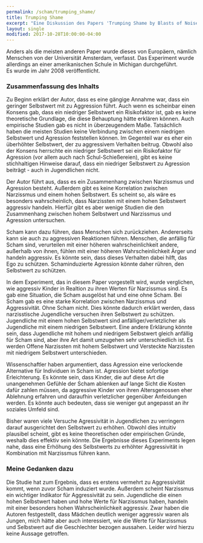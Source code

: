 ```yaml
---
permalink: /scham/trumping_shame/
title: Trumping Shame
excerpt: "Eine Diskussion des Papers 'Trumping Shame by Blasts of Noise: Narcissism, Self-Esteem, Shame, and Aggression in Young Adolescents'"
layout: single
modified: 2017-10-28T10:00:00-04:00
---
```


Anders als die meisten anderen Paper wurde dieses von Europäern, nämlich Menschen von der Universität Amsterdam, verfasst.
Das Experiment wurde allerdings an einer amerikanischen Schule in Michigan durchgeführt.  
Es wurde im Jahr 2008 veröffentlicht.

### Zusammenfassung des Inhalts
Zu Beginn erklärt der Autor, dass es eine gängige Annahme war, dass ein geringer Selbstwert mit zu Aggression führt.
Auch wenn es scheinbar einen Konsens gab, dass ein niedriger Selbstwert ein Risikofaktor ist, gab es keine theoretische Grundlage, die diese Behauptung hätte erklären können. Auch empirische Studien gab es nicht in überzeugendem Maße.
Tatsächlich haben die meisten Studien keine Verbindung zwischen einem niedrigen Selbstwert und Agression feststellen können. Im Gegenteil war es eher ein überhöhter Selbstwert, der zu aggressivem Verhalten beitrug.
Obwohl also der Konsens herrschte ein niedriger Selbstwert sei ein Risikofaktor für Agression (vor allem auch nach Schul-Schießereien), gibt es keine stichhaltigen Hinweise darauf, dass ein niedriger Selbstwert zu Agression beiträgt - auch in Jugendlichen nicht.

Der Autor führt aus, dass es ein Zusammenhang zwischen Narzissmus und Agression besteht. Außerdem gibt es keine Korrelation zwischen Narzissmus und einem hohen Selbstwert.
Es scheint so, als wäre es besonders wahrscheinlich, dass Narzissten mit einem hohen Selbstwert aggressiv handeln.
Hierfür gibt es aber wenige Studien die den Zusammenhang zwischen hohem Selbstwert und Narzissmus und Agression untersuchen.

Scham kann dazu führen, dass Menschen sich zurückziehen. Andererseits kann sie auch zu aggressiven Reaktionen führen.
Menschen, die anfällig für Scham sind, verurteilen mit einer höheren wahrscheinlichkeit andere, außerhalb von ihnen, fühlen mit einer höheren Wahrscheinlichkeit Ärger und handeln aggressiv. Es könnte sein, dass dieses Verhalten dabei hilft, das Ego zu schützen.
Schaminduzierte Agression könnte daher rühren, den Selbstwert zu schützen.

In dem Experiment, das in diesem Paper vorgestellt wird, wurde verglichen, wie aggressiv Kinder in Realtion zu ihren Werten für Narzissmus sind. Es gab eine Situation, die Scham ausgelöst hat und eine ohne Scham. Bei Scham gab es eine starke Korrelation zwischen Narzissmus und Aggressivität. Ohne Scham nicht.
Dies könnte dadurch erklärt werden, dass narzisstische Jugendliche versuchen ihren Selbstwert zu schützen. Jugendliche mit einem hohen Selbstwert sind anfälliger/verletzlicher als Jugendliche mit einem niedrigen Selbstwert.
Eine andere Erklärung könnte sein, dass Jugendliche mit hohem und niedrigem Selbstwert gleich anfällig für Scham sind, aber ihre Art damit umzugehen sehr unterschiedlich ist.
Es werden Offene Narzissten mit hohem Selbstwert und Versteckte Narzissten mit niedrigem Selbstwert unterschieden.

Wissenschaftler haben argumentiert, dass Agression eine verlockende Alternative für Individuen in Scham ist. Agression bietet sofortige Erleichterung.
Es könnte sein, dass Kinder, die auf diese Art die unangenehmen Gefühle der Scham ablenken auf lange Sicht die Kosten dafür zahlen müssen, da aggressive Kinder von ihren Altersgenossen eher Ablehnung erfahren und daraufhin verletzlicher gegenüber Anfeidungen werden. Es könnte auch bedeuten, dass sie weniger gut angepasst an ihr soziales Umfeld sind.

Bisher waren viele Versuche Agressivität in Jugendlichen zu verringern darauf ausgerichtet den Selbstwert zu erhöhen. 
Obwohl dies intuitiv plausibel scheint, gibt es keine theoretischen oder empirischen Gründe, weshalb dies effektiv sein könnte.
Die Ergebnisse dieses Experiments legen nahe, dass eine Erhöhung des Selbstwerts zu erhöhter Aggressivität in Kombination mit Narzissmus führen kann.

### Meine Gedanken dazu
Die Studie hat zum Ergebnis, dass es erstens vermehrt zu Aggressivität kommt, wenn zuvor Scham induziert wurde.
Außerdem scheint Narzissmus ein wichtiger Indikator für Aggressivität zu sein.
Jugendliche die einen hohen Selbstwert haben und hohe Werte für Narzissmus haben, handeln mit einer besonders hohen Wahrscheinlichkeit aggressiv.
Zwar haben die Autoren festgestellt, dass Mädchen deutlich weniger aggressiv waren als Jungen, mich hätte aber auch interessiert, wie die Werte für Narzissmus und Selbstwert auf die Geschlechter bezogen aussahen. 
Leider wird hierzu keine Aussage getroffen.

